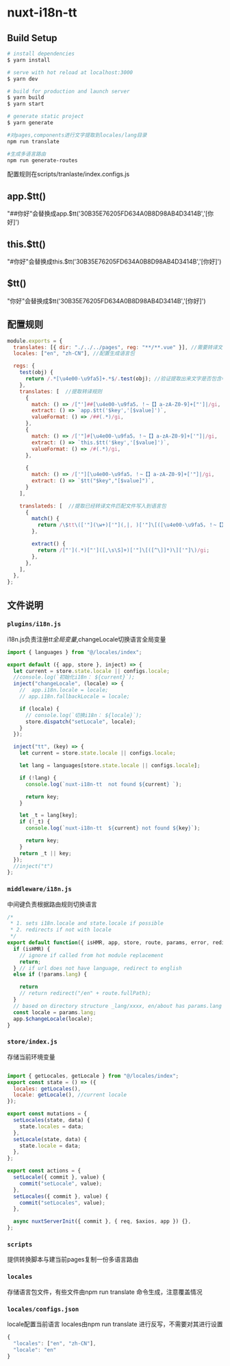 # nuxt-i18n-tt

## Build Setup

```bash
# install dependencies
$ yarn install

# serve with hot reload at localhost:3000
$ yarn dev

# build for production and launch server
$ yarn build
$ yarn start

# generate static project
$ yarn generate

#对pages,components进行文字提取到locales/lang目录
npm run translate

#生成多语言路由
npm run generate-routes
```

配置规则在scripts/tranlaste/index.configs.js

##  app.$tt()

"##你好"会替换成app.$tt('30B35E76205FD634A0B8D98AB4D3414B','[你好]')

## this.$tt()
"#你好"会替换成this.$tt('30B35E76205FD634A0B8D98AB4D3414B','[你好]')

## $tt()

"你好"会替换成$tt('30B35E76205FD634A0B8D98AB4D3414B','[你好]')

## 配置规则
```javascript
module.exports = {
  translates: [{ dir: "./../../pages", reg: "**/**.vue" }], //需要转译文件
  locales: ["en", "zh-CN"], //配置生成语言包

  regs: {
    test(obj) {
      return /.*[\u4e00-\u9fa5]+.*$/.test(obj); //验证提取出来文字是否包含中文
    },
    translates: [  //提取转译规则
      {
        match: () => /["']##[\u4e00-\u9fa5，！~【】a-zA-Z0-9]+["']|/gi,
        extract: () => `app.$tt('$key','[$value]')`,
        valueFormat: () => /##(.*)/gi,
      },
      {
        match: () => /['"]#[\u4e00-\u9fa5，！~【】a-zA-Z0-9]+['"]|/gi,
        extract: () => `this.$tt('$key','[$value]')`,
        valueFormat: () => /#(.*)/gi,
      },
     
      {
        match: () => /['"][\u4e00-\u9fa5，！~【】a-zA-Z0-9]+['"]|/gi,
        extract: () => `$tt("$key","[$value]")`,
      }
    ],

    translateds: [  //提取已经转译文件匹配文件写入到语言包
      {
        match() {
          return /\$tt\(['"](\w+)['"](,|, )['"]\[([\u4e00-\u9fa5，！~【】a-zA-Z]+)\]['"]\)/gi;
        },

        extract() {
          return /["'](.*)["']([,\s\S]+)['"]\[([^\]]*)\]['"]\)/gi;
        },
      },
    ],
  },
};


```

## 文件说明
### `plugins/i18n.js`

i18n.js负责注册$tt全局变量,$changeLocale切换语言全局变量
```javascript
import { languages } from "@/locales/index";

export default ({ app, store }, inject) => {
  let current = store.state.locale || configs.locale;
  //console.log(`初始化i18n： ${current}`);
  inject("changeLocale", (locale) => {
    //  app.i18n.locale = locale;
    // app.i18n.fallbackLocale = locale;

    if (locale) {
      // console.log(`切换i18n： ${locale}`);
      store.dispatch("setLocale", locale);
    }
  });

  inject("tt", (key) => {
    let current = store.state.locale || configs.locale;

    let lang = languages[store.state.locale || configs.locale];

    if (!lang) {
      console.log(`nuxt-i18n-tt  not found ${current} `);

      return key;
    }

    let _t = lang[key];
    if (!_t) {
      console.log(`nuxt-i18n-tt  ${current} not found ${key}`);

      return key;
    }
    return _t || key;
  });
  //inject("t")
};

```

### `middleware/i18n.js`
中间键负责根据路由规则切换语言
```javascript
/*
 * 1. sets i18n.locale and state.locale if possible
 * 2. redirects if not with locale
 */
export default function({ isHMR, app, store, route, params, error, redirect }) {
  if (isHMR) {
    // ignore if called from hot module replacement
    return;
  } // if url does not have language, redirect to english
  else if (!params.lang) {

    return 
    // return redirect("/en" + route.fullPath);
  }
  // based on directory structure _lang/xxxx, en/about has params.lang as "en"
  const locale = params.lang;
  app.$changeLocale(locale);
}


````
### `store/index.js`

存储当前环境变量
````javascript

import { getLocales, getLocale } from "@/locales/index";
export const state = () => ({
  locales: getLocales(),
  locale: getLocale(), //current locale
});

export const mutations = {
  setLocales(state, data) {
    state.locales = data;
  },
  setLocale(state, data) {
    state.locale = data;
  },
};

export const actions = {
  setLocale({ commit }, value) {
    commit("setLocale", value);
  },
  setLocales({ commit }, value) {
    commit("setLocales", value);
  },

  async nuxtServerInit({ commit }, { req, $axios, app }) {},
};

````

 ### `scripts`
  提供转换脚本与建当前pages复制一份多语言路由
  
### `locales`
存储语言包文件，有些文件由npm run translate 命令生成，注意覆盖情况

### `locales/configs.json`
locale配置当前语言
locales由npm run translate 进行反写，不需要对其进行设置

````javascript
{
  "locales": ["en", "zh-CN"],
  "locale": "en"
}

````
